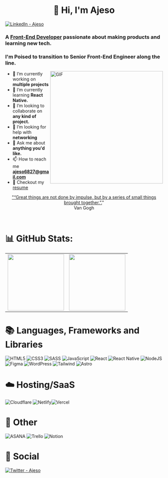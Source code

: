 <h1 align="center">👋 Hi, I'm Ajeso</h1>

<a target="_blank" href="https://www.linkedin.com/in/monicah-ajeso-b1a083198/">
   <img alt="LinkedIn - Ajeso" src="https://img.shields.io/badge/LinkedIn-0077B5.svg?&style=for-the-badge&logo=linkedin&logoColor=white" />
</a>

### A <a href="https://www.ajeso.dev/" target="_blank">Front-End Developer</a> passionate about making products and learning new tech.

### I'm Poised to transition to **Senior Front-End Engineer** along the line.

 <img align="right" alt="GIF" src="https://res.cloudinary.com/codelikeagirl29/image/upload/v1665931318/developer_vpdww5.svg" width="360px"/>

- 🔭 I’m currently working on **multiple projects**
- 🌱 I’m currently learning **React Native.**
- 👯 I’m looking to collaborate on **any kind of project.**
- 🤝 I’m looking for help with **networking**
- 💬 Ask me about **anything you'd like.**
- 📫 How to reach me **ajeso6827@gmail.com**
- 📝 Checkout my [resume](https://drive.google.com/file/d/1__6wqId3vySCyby_BE4IK5MpSp28WnUO/view?usp=sharing)

<p align="center"><u>"“Great things are not done by impulse, but by a series of small things brought together.”.</u>"<br> Van Gogh</p>
<br/>

# 📊 GitHub Stats:

<table width="100%">
<tr>
   <td>
      <img height="180em" src="https://github-readme-stats-sigma-five.vercel.app/api?username=ajeso&show_icons=true&hide_border=true&theme=tokyonight&bg_color=00000000" />
   </td>
   <td>
      <img height="180em" src="https://github-readme-stats-sigma-five.vercel.app/api/top-langs/?username=ajeso&show_icons=true&hide_border=true&layout=compact&langs_count=8&theme=tokyonight&bg_color=00000000"/>
   </td>
</tr>
<table>

# 📚 Languages, Frameworks and Libraries

![HTML5](https://img.shields.io/badge/html5-%23E34F26.svg?style=for-the-badge&logo=html5&logoColor=white) ![CSS3](https://img.shields.io/badge/css3-%231572B6.svg?style=for-the-badge&logo=css3&logoColor=white) ![SASS](https://img.shields.io/badge/SASS-hotpink.svg?style=for-the-badge&logo=SASS&logoColor=white) ![JavaScript](https://img.shields.io/badge/javascript-%23323330.svg?style=for-the-badge&logo=javascript&logoColor=%23F7DF1E) ![React](https://img.shields.io/badge/react-%2320232a.svg?style=for-the-badge&logo=react&logoColor=%2361DAFB) ![React Native](https://img.shields.io/badge/react_native-%2320232a.svg?style=for-the-badge&logo=react&logoColor=%2361DAFB) ![NodeJS](https://img.shields.io/badge/node.js-6DA55F?style=for-the-badge&logo=node.js&logoColor=white) ![Figma](https://img.shields.io/badge/figma-%23F24E1E.svg?style=for-the-badge&logo=figma&logoColor=white) ![WordPress](https://img.shields.io/badge/WordPress-%23117AC9.svg?style=for-the-badge&logo=WordPress&logoColor=white) ![Tailwind](https://img.shields.io/badge/Tailwind-%23117AC9.svg?style=for-the-badge&logo=Tailwind&logoColor=white) ![Astro](https://img.shields.io/badge/Astro-%23E34F26.svg?style=for-the-badge&logo=Astro&logoColor=white)

# ☁️ Hosting/SaaS

![Cloudflare](https://img.shields.io/badge/Cloudflare-F38020?style=for-the-badge&logo=Cloudflare&logoColor=white) ![Netlify](https://img.shields.io/badge/netlify-%23000000.svg?style=for-the-badge&logo=netlify&logoColor=#00C7B7)![Vercel](https://img.shields.io/badge/vercel-%23000000.svg?style=for-the-badge&logo=vercel&logoColor=white)

# 🥅 Other

![ASANA](https://img.shields.io/badge/-ASANA-%23f06a6a) ![Trello](https://img.shields.io/badge/Trello-%23026AA7.svg?style=for-the-badge&logo=Trello&logoColor=white) ![Notion](https://img.shields.io/badge/Notion-%23000000.svg?style=for-the-badge&logo=notion&logoColor=white)

# 💬 Social

   <div>
      <a target="_blank" href="https://twitter.com/MonicahAjeso">
         <img alt="Twitter - Ajeso" src="https://img.shields.io/badge/Twitter-%231DA1F2.svg?style=for-the-badge&logo=Twitter&logoColor=white" />
      </a>
   </div>

<!--
**Ajeso/ajeso** is a ✨ _special_ ✨ repository because its `README.md` (this file) appears on your GitHub profile.

Here are some ideas to get you started:

- 🔭 I’m currently working on ...
- 🌱 I’m currently learning ...
- 👯 I’m looking to collaborate on ...
- 🤔 I’m looking for help with ...
- 💬 Ask me about ...
- 📫 How to reach me: ...
- 😄 Pronouns: ...
- ⚡ Fun fact: ...
-->
